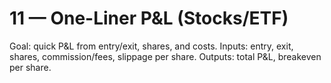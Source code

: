 # 11 — One-Liner P&L (Stocks/ETF)
Goal: quick P&L from entry/exit, shares, and costs.
Inputs: entry, exit, shares, commission/fees, slippage per share.
Outputs: total P&L, breakeven per share.
